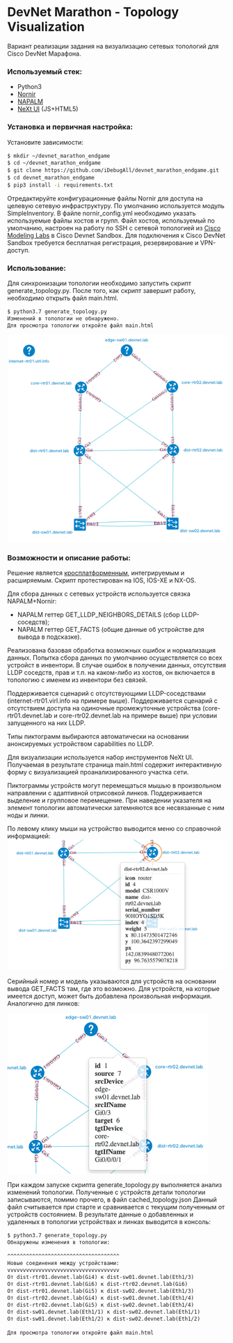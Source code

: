 # DevNet Marathon - Topology Visualization
Вариант реализации задания на визуализацию сетевых топологий для Cisco DevNet Марафона.

### Используемый стек:
  - Python3
  - [Nornir](https://nornir.readthedocs.io/en/latest/)
  - [NAPALM](https://napalm.readthedocs.io/en/latest/)
  - [NeXt UI](https://developer.cisco.com/site/neXt/) (JS+HTML5)

### Установка и первичная настройка:
Установите зависимости:
```sh
$ mkdir ~/devnet_marathon_endgame
$ cd ~/devnet_marathon_endgame
$ git clone https://github.com/iDebugAll/devnet_marathon_endgame.git
$ cd devnet_marathon_endgame
$ pip3 install -i requirements.txt
```
Отредактируйте конфигурационные файлы Nornir для доступа на целевую сетевую инфраструктуру.
По умолчанию используется модуль SimpleInventory.
В файле nornir_config.yml необходимо указать используемые файлы хостов и групп.
Файл хостов, используемый по умолчанию, настроен на работу по SSH с сетевой топологией из [Cisco Modeling Labs](https://devnetsandbox.cisco.com/RM/Diagram/Index/685f774a-a5d6-4df5-a324-3774217d0e6b?diagramType=Topology) в Cisco Devnet Sandbox.
Для подключения к Cisco DevNet Sandbox требуется бесплатная регистрация, резервирование и VPN-доступ.

### Использование:
Для синхронизации топологии необходимо запустить скрипт generate_topology.py.
После того, как скрипт завершит работу, необходимо открыть файл main.html.
```
$ python3.7 generate_topology.py 
Изменений в топологии не обнаружено.
Для просмотра топологии откройте файл main.html
```

![sample_topology](/samples/sample_topology.png)

### Возможности и описание работы:

Решение является [кросплатформенным](https://napalm.readthedocs.io/en/latest/support/), интегрируемым и расширяемым.
Скрипт протестирован на IOS, IOS-XE и NX-OS.

Для сбора данных с сетевых устройств используется связка NAPALM+Nornir:
  - NAPALM геттер GET_LLDP_NEIGHBORS_DETAILS (сбор LLDP-соседств);
  - NAPALM геттер GET_FACTS (общие данные об устройстве для вывода в подсказке).

Реализована базовая обработка возможных ошибок и нормализация данных.
Попытка сбора данных по умолчанию осуществляется со всех устройст в инвентори.
В случае ошибок в получении данных, отсутствия LLDP соседств, прав и т.п. на
каком-либо из хостов, он включается в топологию с именем из инвентори без связей.

Поддерживается сценарий с отсутствующими LLDP-соседствами (internet-rtr01.virl.info на примере выше).
Поддерживается сценарий с отсутствием доступа на одиночные промежуточные устройства (core-rtr01.devnet.lab и core-rtr02.devnet.lab на примере выше) при условии запущенного на них LLDP.

Типы пиктограмм выбираются автоматически на основании анонсируемых устройством capabilities по LLDP.

Для визуализации используется набор инструментов NeXt UI. Получаемая в результате страница main.html содержит интерактивную форму с визуализацией проанализированного участка сети.

Пиктограммы устройств могут перемещаться мышью в произвольном направлении с адаптивной отрисовкой линков. Поддерживается выделение и групповое перемещение.
При наведении указателя на элемент топологии автоматически затемняются все несвязанные с ним ноды и линки.

По левому клику мыши на устройство выводится меню со справочной информацией:
![node_details](/samples/sample_node_details.png)

Серийный номер и модель указываются для устройств на основании вывода GET_FACTS там, где это возможно.
Для устройств, на которые имеется доступ, может быть добавлена произвольная информация.
Аналогично для линков:

![node_details](/samples/sample_link_details.png)

При каждом запуске скрипта generate_topology.py выполняется анализ изменений топологии.
Полученные с устройств детали топологии записываются, помимо прочего, в файл cached_topology.json
Данный файл считывается при старте и сравнивается с текущим полученным от устройств состоянием.
В результате данные о добавленных и удаленных в топологии устройствах и линках выводится в консоль:

```
$ python3.7 generate_topology.py 
Обнаружены изменения в топологии:

^^^^^^^^^^^^^^^^^^^^^^^^^^^^^^^^^^^^
Новые соединения между устройствами:
vvvvvvvvvvvvvvvvvvvvvvvvvvvvvvvvvvvv
От dist-rtr01.devnet.lab(Gi4) к dist-sw01.devnet.lab(Eth1/3)
От dist-rtr01.devnet.lab(Gi6) к dist-rtr02.devnet.lab(Gi6)
От dist-rtr01.devnet.lab(Gi5) к dist-sw02.devnet.lab(Eth1/3)
От dist-rtr02.devnet.lab(Gi4) к dist-sw01.devnet.lab(Eth1/4)
От dist-rtr02.devnet.lab(Gi5) к dist-sw02.devnet.lab(Eth1/4)
От dist-sw01.devnet.lab(Eth1/1) к dist-sw02.devnet.lab(Eth1/1)
От dist-sw01.devnet.lab(Eth1/2) к dist-sw02.devnet.lab(Eth1/2)

Для просмотра топологии откройте файл main.html
```



